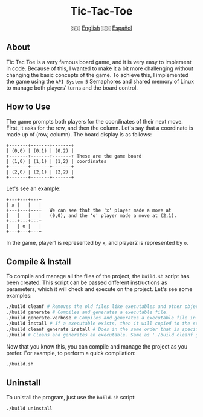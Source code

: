 <div class="languages" align="center">

# Tic-Tac-Toe

:uk: <a href="#">English</a>
:es: <a href="https://github.com/dpv927/tic-tac-toe/blob/main/esREADME.md">Español</a>
</div>

## About
Tic Tac Toe is a very famous board game, and it is very easy to implement in code. Because of this, I wanted to make it a bit more challenging without changing the basic concepts of the game. To achieve this, I implemented the game using the `API System 5` Semaphores and shared memory of Linux to manage both players' turns and the board control.

## How to Use

The game prompts both players for the coordinates of their next move. First, it asks for the row, and then the column. Let's say that a coordinate is made up of (row, column). The board display is as follows:
```
+-------+-------+-------+
| (0,0) | (0,1) | (0,2) |
+-------+-------+-------+ These are the game board
| (1,0) | (1,1) | (1,2) | coordinates
+-------+-------+-------+
| (2,0) | (2,1) | (2,2) |
+-------+-------+-------+

```
Let's see an example:
```
+---+---+---+
| x |   |   |
+---+---+---+   We can see that the 'x' player made a move at
|   |   |   |   (0,0), and the 'o' player made a move at (2,1).
+---+---+---+
|   | o |   |
+---+---+---+
```
In the game, player1 is represented by `x`, and player2 is represented by `o`.

## Compile & Install
To compile and manage all the files of the project, the `build.sh` script has been created. This script can be passed different instructions as parameters, which it will check and execute on the project. Let's see some examples:
```bash
./build cleanf # Removes the old files like executables and other object files.
./build generate # Compiles and generates a executable file.
./build generate-verbose # Compiles and generates a executable file in verbose mode.
./build install # If a executable exists, then it will copied to the source path.
./build cleanf generate install # Does in the same order that is specificated all the commands already described.
./build # Cleans and generates an executable. Same as './build cleanf generate' but faster.
```

Now that you know this, you can compile and manage the project as you prefer. For example, to perform a quick compilation:
```bash
./build.sh
```

## Uninstall
To unistall the program, just use the `build.sh` script:
```bash
./build uninstall
```
